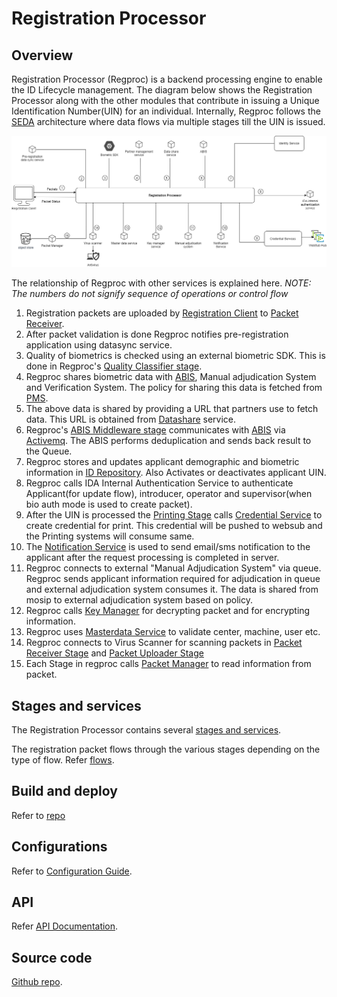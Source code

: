 # Registration Processor

## Overview
Registration Processor (Regproc) is a backend processing engine to enable the ID Lifecycle management. The diagram below shows the Registration Processor along with the other modules that contribute in issuing a Unique Identification Number(UIN) for an individual. Internally, Regproc follows the [SEDA](https://en.wikipedia.org/wiki/Staged_event-driven_architecture) architecture where data flows via multiple stages till the UIN is issued.

![](_images/reg-proc.png)

The relationship of Regproc with other services is explained here. _NOTE: The numbers do not signify sequence of operations or control flow_

1. Registration packets are uploaded by [Registration Client](registration-client.md) to [Packet Receiver](https://github.com/mosip/registration/tree/release-1.2.0/registration-processor/init/registration-processor-packet-receiver-stage).
2. After packet validation is done Regproc notifies pre-registration application using datasync service.
3. Quality of biometrics is checked using an external biometric SDK. This is done in Regproc's [Quality Classifier stage](https://github.com/mosip/registration/blob/release-1.2.0/registration-processor/pre-processor/registration-processor-quality-classifier-stage/README.md).
4. Regproc shares biometric data with [ABIS](abis.md), Manual adjudication System and Verification System. The policy for sharing this data is fetched from [PMS](partner-management-services.md).
5. The above data is shared by providing a URL that partners use to fetch data.  This URL is obtained from [Datashare](datashare.md) service.
6. Regproc's [ABIS Middleware stage](https://github.com/mosip/registration/tree/release-1.2.0/registration-processor/core-processor/registration-processor-abis-middleware-stage) communicates with [ABIS](abis.md) via [Activemq](https://activemq.apache.org/). The ABIS performs deduplication and sends back result to the Queue.
7. Regproc stores and updates applicant demographic and biometric information in [ID Repository](https://docs.mosip.io/1.2.0/modules/id-repository). Also Activates or deactivates applicant UIN.
8. Regproc calls IDA Internal Authentication Service to authenticate Applicant(for update flow), introducer, operator and supervisor(when bio auth mode is used to create packet).
9. After the UIN is processed the [Printing Stage](https://github.com/mosip/registration/tree/release-1.2.0/registration-processor/post-processor/registration-processor-printing-stage)  calls [Credential Service](https://github.com/mosip/id-repository/tree/release-1.2.0/id-repository/credential-service) to create credential for print. This credential will be pushed to websub and the Printing systems will consume same.
10. The [Notification Service](https://github.com/mosip/registration/tree/release-1.2.0/registration-processor/registration-processor-notification-service) is used to send email/sms notification to the  applicant after the request processing is completed in server.
11. Regproc connects to external "Manual Adjudication System" via queue. Regproc sends applicant information required for adjudication in queue and external adjudication system consumes it. The data is shared from mosip to external adjudication system based on policy.
12. Regproc calls [Key Manager](https://docs.mosip.io/1.2.0/modules/keymanager) for decrypting packet and for encrypting information.
13. Regproc uses [Masterdata Service](https://docs.mosip.io/1.2.0/deployment/masterdata-guide) to validate center, machine, user etc.
14. Regproc connects to Virus Scanner for scanning packets in [Packet Receiver Stage](https://github.com/mosip/registration/tree/release-1.2.0/registration-processor/init/registration-processor-packet-receiver-stage) and [Packet Uploader Stage](https://github.com/mosip/registration/tree/release-1.2.0/registration-processor/pre-processor/registration-processor-packet-uploader-stage)
15. Each Stage in regproc calls [Packet Manager](https://docs.mosip.io/1.2.0/modules/packet-manager) to read information from packet.

## Stages and services
The Registration Processor contains several [stages and services](https://github.com/mosip/registration/tree/release-1.2.0#registration-stages-and-pipeline). 

The registration packet flows through the various stages depending on the type of flow. Refer [flows](https://github.com/mosip/registration/blob/release-1.2.0/docs/flows.md).

## Build and deploy
Refer to [repo](https://github.com/mosip/registration/tree/release-1.2.0)

## Configurations
Refer to [Configuration Guide](https://github.com/mosip/registration/blob/release-1.2.0/docs/configuration.md).

## API
Refer [API Documentation](https://mosip.github.io/documentation/release-1.2.0/release-1.2.0.html).

## Source code 
[Github repo](https://github.com/mosip/registration/tree/release-1.2.0).
